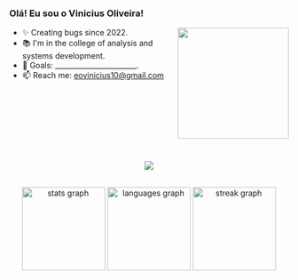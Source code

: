 ### Olá! Eu sou o Vinicius Oliveira!

<img align="right" height="200"  src="https://cdn.dribbble.com/users/1579322/screenshots/6587273/blue_boy_typing_nothought.gif"  />


- ✨ Creating bugs since 2022.
- 📚 I'm in the college of analysis and systems development.
- 🎯 Goals: _______________________.
- 📫 Reach me: eovinicius10@gmail.com

###

<br clear="both">
<br>

###

<p align="center">
    <img src="https://skillicons.dev/icons?i=vscode,cs,dotnet,golang,docker,nodejs,typescript,git,github" />
</p>


<br clear="both">

<div align="center">
  <img src="https://github-readme-stats.vercel.app/api?username=eovinicius&hide_title=false&hide_rank=false&show_icons=true&include_all_commits=true&count_private=true&disable_animations=false&theme=github_dark&locale=en&hide_border=false&order=1" height="150" alt="stats graph"  />
  <img src="https://github-readme-stats.vercel.app/api/top-langs?username=eovinicius&locale=en&hide_title=false&layout=compact&card_width=320&langs_count=3&theme=github_dark&hide_border=false&order=2" height="150" alt="languages graph"  />
  <img src="https://streak-stats.demolab.com?user=eovinicius&locale=en&mode=daily&theme=algolia&hide_border=false&border_radius=5&order=3" height="150" alt="streak graph"  />
</div>

###
